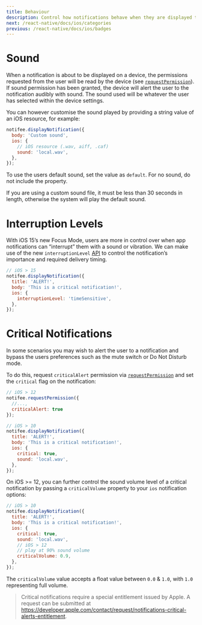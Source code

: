 ```yaml
---
title: Behaviour
description: Control how notifications behave when they are displayed to your users.
next: /react-native/docs/ios/categories
previous: /react-native/docs/ios/badges
---
```


# Sound

When a notification is about to be displayed on a device, the permissions requested from the user will be read by the device
(see [`requestPermission`](/react-native/reference/requestpermission)). If sound permission has been granted, the device
will alert the user to the notification audibly with sound. The sound used will be whatever the user has selected within
the device settings.

You can however customise the sound played by providing a string value of an iOS resource, for example:

```js
notifee.displayNotification({
  body: 'Custom sound',
  ios: {
    // iOS resource (.wav, aiff, .caf)
    sound: 'local.wav',
  },
});
```

To use the users default sound, set the value as `default`. For no sound, do not include the property.

If you are using a custom sound file, it must be less than 30 seconds in length, otherwise the system will play the default sound.

# Interruption Levels

With iOS 15’s new Focus Mode, users are more in control over when app notifications can “interrupt” them with a sound or vibration. We can make use of the new `interruptionLevel` [API]([url](https://developer.apple.com/documentation/usernotifications/unnotificationcontent/3747256-interruptionlevel)) to control the notification’s importance and required delivery timing.

```js
// iOS > 15
notifee.displayNotification({
  title: 'ALERT!',
  body: 'This is a critical notification!',
  ios: {
    interruptionLevel: 'timeSensitive',
  },
});
```

# Critical Notifications

In some scenarios you may wish to alert the user to a notification and bypass the users preferences such as the mute switch or Do Not Disturb mode.

To do this, request `criticalAlert` permission via [`requestPermission`](/react-native/reference/requestpermission) and set the `critical` flag on the notification:

```js
// iOS > 12
notifee.requestPermission({
  //...,
  criticalAlert: true
});

// iOS > 10
notifee.displayNotification({
  title: 'ALERT!',
  body: 'This is a critical notification!',
  ios: {
    critical: true,
    sound: 'local.wav',
  },
});
```

On iOS >= 12, you can further control the sound volume level of a critical notification by passing a `criticalVolume`
property to your `ios` notification options:

```js
// iOS > 10
notifee.displayNotification({
  title: 'ALERT!',
  body: 'This is a critical notification!',
  ios: {
    critical: true,
    sound: 'local.wav',
    // iOS > 12
    // play at 90% sound volume
    criticalVolume: 0.9,
  },
});
```

The `criticalVolume` value accepts a float value between `0.0` & `1.0`, with `1.0` representing full volume.

> Critical notifications require a special entitlement issued by Apple. A request can be submitted at https://developer.apple.com/contact/request/notifications-critical-alerts-entitlement.
